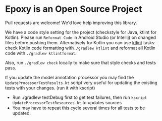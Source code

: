 # Epoxy is an Open Source Project

Pull requests are welcome! We'd love help improving this library.

We have a code style setting for the project (checkstyle for Java, ktlint for Kotlin). Please run `Reformat Code` in Android Studio (or Intellij) on changed files before pushing them. Alternatively for Kotlin you can use [ktlint](https://ktlint.github.io/) tasks: check Kotlin code formatting with`./gradlew ktlint` and reformat all Kotlin code with `./gradlew ktlintformat`.

Also, run `./gradlew check` locally to make sure that style checks and tests pass.

If you update the model annotation processor you may find the `UpdateProcessorTestResults.kt` script very useful for updating the existing tests with your changes. (run it with kscript)
 - Run ./gradlew testDebug first to get test failures, then run `kscript UpdateProcessorTestResources.kt` to updates sources
 - You may have to repeat this cycle several times for all tests to be updated.